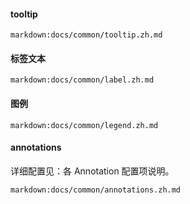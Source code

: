#### tooltip

`markdown:docs/common/tooltip.zh.md`

#### 标签文本

`markdown:docs/common/label.zh.md`

#### 图例

`markdown:docs/common/legend.zh.md`

#### annotations

详细配置见：各 Annotation 配置项说明。

<!-- 直接 三级导航展开 -->
`markdown:docs/common/annotations.zh.md`
